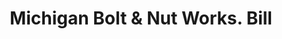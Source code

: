 ---
doi: 10.7916/D8B86M5V
date_other: '1900'
date_other_textual: 1900-1909
form: printed ephemera
genre:
- Invoices
name:
- Michigan Bolt & Nut Works
object_in_context_url: https://biggert.cul.columbia.edu/items/view/ave_biggert_00615
subject_hierarchical_geographic:
- Detroit, Michigan, United States
subject_name:
- Michigan Bolt & Nut Works
title: Michigan Bolt & Nut Works. Bill
sort_title: Michigan Bolt & Nut Works. Bill
call_number: ave_biggert_00615
coordinates:
- 42.331388888888895,-83.04583333333333
pid: ave_biggert_00615
identifiers: ave_biggert_00615
thumbnail: https://derivativo-1.library.columbia.edu/iiif/2/ldpd:343558/full/!256,256/0/native.jpg
permalink: /biggert/ave_biggert_00615/
layout: iiif-image-page
---